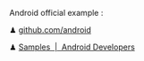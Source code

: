 Android official example :

♟ [github.com/android](https://github.com/android)

♟ [Samples  |  Android Developers](https://developer.android.com/samples)